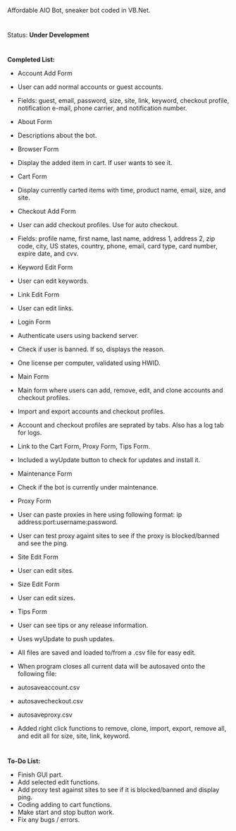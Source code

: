 Affordable AIO Bot, sneaker bot coded in VB.Net.
#
Status: **Under Development**
#
**Completed List:**
- Account Add Form
 - User can add normal accounts or guest accounts.
 - Fields: guest, email, password, size, site, link, keyword, checkout profile, notification e-mail, phone carrier, and notification number.
 
- About Form
 - Descriptions about the bot.
 
- Browser Form
 - Display the added item in cart. If user wants to see it.
 
- Cart Form
 - Display currently carted items with time, product name, email, size, and site.
 
- Checkout Add Form
 - User can add checkout profiles. Use for auto checkout.
 - Fields: profile name, first name, last name, address 1, address 2, zip code, city, US states, country, phone, email, card type, card number, expire date, and cvv.
 
- Keyword Edit Form
 - User can edit keywords.

- Link Edit Form
 - User can edit links.

- Login Form
 - Authenticate users using backend server.
 - Check if user is banned. If so, displays the reason.
 - One license per computer, validated using HWID.
 
- Main Form
 - Main form where users can add, remove, edit, and clone accounts and checkout profiles.
 - Import and export accounts and checkout profiles.
 - Account and checkout profiles are seprated by tabs. Also has a log tab for logs.
 - Link to the Cart Form, Proxy Form, Tips Form.
 - Included a wyUpdate button to check for updates and install it.
 
- Maintenance Form
 - Check if the bot is currently under maintenance.
 
- Proxy Form
 - User can paste proxies in here using following format: ip address:port:username:password.
 - User can test proxy againt sites to see if the proxy is blocked/banned and see the ping.

- Site Edit Form
 - User can edit sites.
 
- Size Edit Form
 - User can edit sizes.
 
- Tips Form
 - User can see tips or any release information.

- Uses wyUpdate to push updates.

- All files are saved and loaded to/from a .csv file for easy edit.

- When program closes all current data will be autosaved onto the following file:
 - autosaveaccount.csv
 - autosavecheckout.csv
 - autosaveproxy.csv
 
- Added right click functions to remove, clone, import, export, remove all, and edit all for size, site, link, keyword.
 
#
**To-Do List:**

- Finish GUI part.
- Add selected edit functions.
- Add proxy test against sites to see if it is blocked/banned and display ping.
- Coding adding to cart functions.
- Make start and stop button work.
- Fix any bugs / errors.